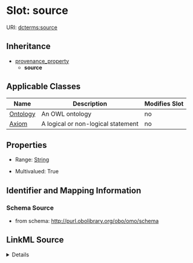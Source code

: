 # Slot: source

URI: [dcterms:source](http://purl.org/dc/terms/source)




## Inheritance

* [provenance_property](provenance_property.md)
    * **source**





## Applicable Classes

| Name | Description | Modifies Slot |
| --- | --- | --- |
[Ontology](Ontology.md) | An OWL ontology |  no  |
[Axiom](Axiom.md) | A logical or non-logical statement |  no  |







## Properties

* Range: [String](String.md)

* Multivalued: True





## Identifier and Mapping Information







### Schema Source


* from schema: http://purl.obolibrary.org/obo/omo/schema




## LinkML Source

<details>
```yaml
name: source
from_schema: http://purl.obolibrary.org/obo/omo/schema
exact_mappings:
- http://purl.org/dc/terms/source
- oio:source
rank: 1000
is_a: provenance_property
slot_uri: dcterms:source
multivalued: true
alias: source
domain_of:
- Ontology
- Axiom
range: string

```
</details>